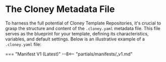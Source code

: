 # The Cloney Metadata File

To harness the full potential of Cloney Template Repositories, it's crucial to grasp the structure and content of the `.cloney.yaml` metadata file. This file serves as the blueprint for your template, defining its characteristics, variables, and default settings. Below is an illustrative example of a `.cloney.yaml` file:

=== "Manifest V1 (Latest)"
    --8<-- "partials/manifests/_v1.md"
